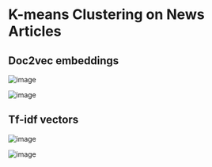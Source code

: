 # K-means Clustering on News Articles

## Doc2vec embeddings

![image](https://github.com/oiva-johannes/k-means-clustering-on-news/assets/72695556/c121bd7e-ee27-4143-866a-d6e082acdc7d)

![image](https://github.com/oiva-johannes/k-means-clustering-on-news/assets/72695556/e8fc7ab0-b902-45a6-8ac9-d6a55565ec58)

## Tf-idf vectors

![image](https://github.com/oiva-johannes/k-means-clustering-on-news/assets/72695556/d9f211a6-3821-4806-b33f-faf64ceacb56)

![image](https://github.com/oiva-johannes/k-means-clustering-on-news/assets/72695556/c047826a-cd05-4ec8-b35d-809fc60bbcf8)
